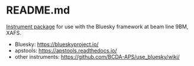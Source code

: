 # README.md

[Instrument package](https://github.com/BCDA-APS/use_bluesky/tree/master/templates) for use with the Bluesky framework at beam line 9BM, XAFS.

* Bluesky: https://blueskyproject.io/
* apstools: https://apstools.readthedocs.io/
* other instruments: https://github.com/BCDA-APS/use_bluesky/wiki/
